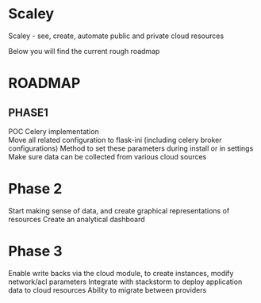 # Scaley
Scaley - see, create, automate  public and private cloud resources 

Below you will find the current rough roadmap

# ROADMAP
## PHASE1 
POC Celery implementation  
Move all related configuration to flask-ini (including celery broker configurations) 
Method to set these parameters during install or in settings 
Make sure  data can be collected from various cloud sources 
# Phase 2 
Start making sense of data, and create graphical representations of resources 
Create an analytical dashboard
# Phase 3 
Enable write backs via the cloud module,  to create instances, modify network/acl parameters
Integrate with stackstorm to deploy application data to cloud resources 
Ability to migrate between providers


